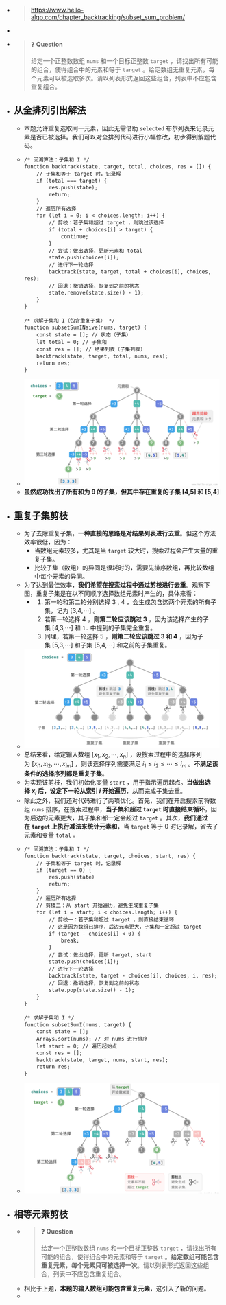 - > https://www.hello-algo.com/chapter_backtracking/subset_sum_problem/
-
- > ❓ **Question**
  >
  > 给定一个正整数数组 `nums` 和一个目标正整数 `target` ，请找出所有可能的组合，使得组合中的元素和等于 `target` 。给定数组无重复元素，每个元素可以被选取多次。请以列表形式返回这些组合，列表中不应包含重复组合。
- ## 从全排列引出解法
	- 本题允许重复选取同一元素，因此无需借助 `selected` 布尔列表来记录元素是否已被选择。我们可以对全排列代码进行小幅修改，初步得到解题代码。
	- ```
	  /* 回溯算法：子集和 I */
	  function backtrack(state, target, total, choices, res = []) {
	      // 子集和等于 target 时，记录解
	      if (total === target) {
	          res.push(state);
	          return;
	      }
	      // 遍历所有选择
	      for (let i = 0; i < choices.length; i++) {
	          // 剪枝：若子集和超过 target ，则跳过该选择
	          if (total + choices[i] > target) {
	              continue;
	          }
	          // 尝试：做出选择，更新元素和 total
	          state.push(choices[i]);
	          // 进行下一轮选择
	          backtrack(state, target, total + choices[i], choices, res);
	          // 回退：撤销选择，恢复到之前的状态
	          state.remove(state.size() - 1);
	      }
	  }
	  
	  /* 求解子集和 I（包含重复子集） */
	  function subsetSumINaive(nums, target) {
	      const state = []; // 状态（子集）
	      let total = 0; // 子集和
	      const res = []; // 结果列表（子集列表）
	      backtrack(state, target, total, nums, res);
	      return res;
	  }
	  ```
	- ![image.png](../assets/image_1688724029170_0.png)
	- **虽然成功找出了所有和为 9 的子集，但其中存在重复的子集 [4,5] 和 [5,4]**
- ## 重复子集剪枝
	- 为了去除重复子集，**一种直接的思路是对结果列表进行去重**。但这个方法效率很低，因为：
		- 当数组元素较多，尤其是当 `target` 较大时，搜索过程会产生大量的重复子集。
		- 比较子集（数组）的异同是很耗时的，需要先排序数组，再比较数组中每个元素的异同。
	- 为了达到最佳效率，**我们希望在搜索过程中通过剪枝进行去重**。观察下图，重复子集是在以不同顺序选择数组元素时产生的，具体来看：
		- 1. 第一轮和第二轮分别选择 3 , 4 ，会生成包含这两个元素的所有子集，记为 [3,4,⋯] 。
		  2. 若第一轮选择 4 ，**则第二轮应该跳过 3** ，因为该选择产生的子集 [4,3,⋯] 和 `1.` 中提到的子集完全重复。
		  3. 同理，若第一轮选择 5 ，**则第二轮应该跳过 3 和 4** ，因为子集 [5,3,⋯] 和子集 [5,4,⋯] 和之前的子集重复。
	- ![image.png](../assets/image_1688725304951_0.png)
	- 总结来看，给定输入数组 $[x_1,x_2,⋯,x_n]$ ，设搜索过程中的选择序列为 $[x_{i1},x_{i2},⋯,x_{im}]$ ，则该选择序列需要满足 $i_1≤i_2≤⋯≤i_m$ 。**不满足该条件的选择序列都是重复子集**。
	- 为实现该剪枝，我们初始化变量 `start` ，用于指示遍历起点。**当做出选择 $x_i$ 后，设定下一轮从索引 $i$ 开始遍历**，从而完成子集去重。
	- 除此之外，我们还对代码进行了两项优化。首先，我们在开启搜索前将数组 `nums` 排序，在搜索过程中，**当子集和超过 `target` 时直接结束循环**，因为后边的元素更大，其子集和都一定会超过 `target` 。其次，**我们通过在 `target` 上执行减法来统计元素和**，当 `target` 等于 0 时记录解，省去了元素和变量 `total` 。
	- ```
	  /* 回溯算法：子集和 I */
	  function backtrack(state, target, choices, start, res) {
	      // 子集和等于 target 时，记录解
	      if (target == 0) {
	          res.push(state)
	          return;
	      }
	      // 遍历所有选择
	      // 剪枝二：从 start 开始遍历，避免生成重复子集
	      for (let i = start; i < choices.length; i++) {
	          // 剪枝一：若子集和超过 target ，则直接结束循环
	          // 这是因为数组已排序，后边元素更大，子集和一定超过 target
	          if (target - choices[i] < 0) {
	              break;
	          }
	          // 尝试：做出选择，更新 target, start
	          state.push(choices[i]);
	          // 进行下一轮选择
	          backtrack(state, target - choices[i], choices, i, res);
	          // 回退：撤销选择，恢复到之前的状态
	          state.pop(state.size() - 1);
	      }
	  }
	  
	  /* 求解子集和 I */
	  function subsetSumI(nums, target) {
	      const state = []; 
	      Arrays.sort(nums); // 对 nums 进行排序
	      let start = 0; // 遍历起始点
	      const res = [];
	      backtrack(state, target, nums, start, res);
	      return res;
	  }
	  ```
	- ![image.png](../assets/image_1688728892413_0.png)
- ## 相等元素剪枝
	- > ❓ **Question**
	  >
	  > 给定一个正整数数组 `nums` 和一个目标正整数 `target` ，请找出所有可能的组合，使得组合中的元素和等于 `target` 。**给定数组可能包含重复元素，每个元素只可被选择一次**。请以列表形式返回这些组合，列表中不应包含重复组合。
	- 相比于上题，**本题的输入数组可能包含重复元素**，这引入了新的问题。
	-